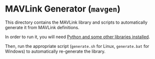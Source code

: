 # MAVLink Generator (`mavgen`)

This directory contains the MAVLink library and scripts to automatically generate it from MAVLink definitions.

In order to run it, you will need [Python and some other libraries installed](https://mavlink.io/en/getting_started/installation.html).

Then, run the appropriate script (`generate.sh` for Linux, `generate.bat` for Windows) to automatically re-generate the library.
